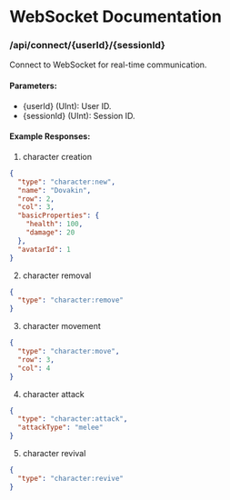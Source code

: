 # WebSocket Documentation

### /api/connect/{userId}/{sessionId}
Connect to WebSocket for real-time communication.

#### Parameters:
- {userId} (UInt): User ID.
- {sessionId} (UInt): Session ID.

#### Example Responses:
1) character creation
```json
{
  "type": "character:new",
  "name": "Dovakin",
  "row": 2,
  "col": 3,
  "basicProperties": {
    "health": 100,
    "damage": 20
  },
  "avatarId": 1
}
```
2) character removal
```json
{
  "type": "character:remove"
}
```
3) character movement
```json
{
  "type": "character:move",
  "row": 3,
  "col": 4
}
```
4) character attack
```json
{
  "type": "character:attack",
  "attackType": "melee"
}
```
5) character revival
```json
{
  "type": "character:revive"
}
```